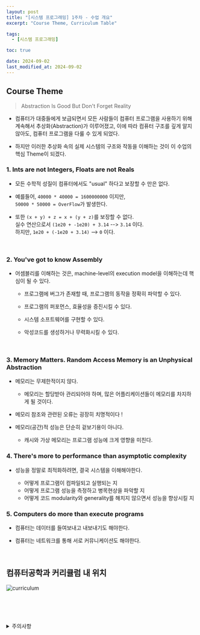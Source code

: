 ```yaml
---
layout: post
title: "[시스템 프로그래밍] 1주차 - 수업 개요"
excerpt: "Course Theme, Curriculum Table"

tags:
  - [시스템 프로그래밍]

toc: true

date: 2024-09-02
last_modified_at: 2024-09-02
---
```

## Course Theme
> Abstraction Is Good But Don't Forget Reality  

- 컴퓨터가 대중들에게 보급되면서 모든 사람들이 컴퓨터 프로그램을 사용하기 위해  
계속해서 추상화(Abstraction)가 이루어졌고, 이에 따라 컴퓨터 구조를 깊게 알지 않아도, 컴퓨터 프로그램을 다룰 수 있게 되었다.  

- 하지만 이러한 추상화 속의 실제 시스템의 구조와 작동을 이해하는 것이 이 수업의 핵심 Theme이 되겠다.  

### 1. Ints are not Integers, Floats are not Reals
- 모든 수학적 성질이 컴퓨터에서도 "usual" 하다고 보장할 수 만은 없다.  

- 예를들어, `40000 * 40000 = 1600000000`  이지만,  
`50000 * 50000 = OverFlow`가 발생한다.  

- 또한 `(x + y) + z = x + (y + z)`를 보장할  수 없다.  
실수 연산으로서 `(1e20 + -1e20) + 3.14` --> `3.14` 이다.  
하지만, `1e20 + (-1e20 + 3.14)` --> `0` 이다.  

<br>

### 2. You've got to know Assembly
- 어셈블리를 이해하는 것은, machine-level의 execution model을 이해하는데 핵심이 될 수 있다.  

  - 프로그램에 버그가 존재할 때, 프로그램의 동작을 정확히 파악할 수 있다.  

  - 프로그램의 퍼포먼스, 효율성을 증진시킬 수 있다.  

  - 시스템 소프트웨어를 구현할 수 있다.  

  - 악성코드를 생성하거나 무력화시킬 수 있다.  

  <br>

### 3. Memory Matters. Random Access Memory is an Unphysical Abstraction

- 메모리는 무제한적이지 않다.  

  - 메모리는 할당받아 관리되어야 하며, 많은 어플리케이션들이 메모리를 차지하게 될 것이다.  

- 메모리 참조와 관련된 오류는 굉장히 치명적이다 !

- 메모리(공간)적 성능은 단순히 겉보기용이 아니다.  

  - 캐시와 가상 메모리는 프로그램 성능에 크게 영향을 미친다.  

### 4. There's more to performance than asymptotic complexity

- 성능을 정말로 최적화하려면, 결국 시스템을 이해해야한다.  

  - 어떻게 프로그램이 컴파일되고 실행되는 지
  - 어떻게 프로그램 성능을 측정하고 병목현상을 파악할 지
  - 어떻게 코드 modularity와 generality를 해치지 않으면서 성능을 향상시킬 지

### 5. Computers do more than execute programs

- 컴퓨터는 데이터를 들여보내고 내보내기도 해야한다.  

- 컴퓨터는 네트워크를 통해 서로 커뮤니케이션도 해야한다.  

<br>

## 컴퓨터공학과 커리큘럼 내 위치

![curriculum][def]

<br>
<br>
<br>
<br>
<details>
<summary>주의사항</summary>
<div markdown="1">  

이 포스팅은 강원대학교 송원준 교수님의 시스템 프로그래밍 수업을 들으며 내용을 정리 한 것입니다.  
수업 내용에 대한 저작권은 교수님께 있으니,  
다른 곳으로의 무분별한 내용 복사를 자제해 주세요.  

</div>
</details>

[def]: https://i.imgur.com/ToHQUQr.png